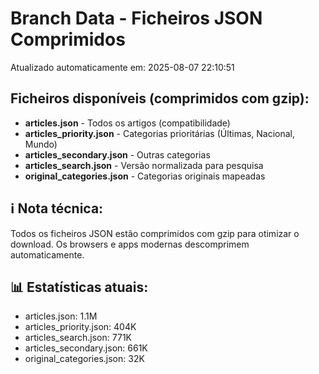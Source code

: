 # Branch Data - Ficheiros JSON Comprimidos
Atualizado automaticamente em: 2025-08-07 22:10:51

## Ficheiros disponíveis (comprimidos com gzip):
- **articles.json** - Todos os artigos (compatibilidade)
- **articles_priority.json** - Categorias prioritárias (Últimas, Nacional, Mundo)
- **articles_secondary.json** - Outras categorias
- **articles_search.json** - Versão normalizada para pesquisa
- **original_categories.json** - Categorias originais mapeadas

## ℹ️ Nota técnica:
Todos os ficheiros JSON estão comprimidos com gzip para otimizar o download.
Os browsers e apps modernas descomprimem automaticamente.

## 📊 Estatísticas atuais:
- articles.json: 1.1M
- articles_priority.json: 404K
- articles_search.json: 771K
- articles_secondary.json: 661K
- original_categories.json: 32K

